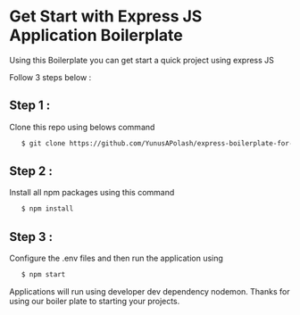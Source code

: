 
# Get Start with Express JS Application Boilerplate

Using this Boilerplate you can get start a quick project using express JS

Follow 3 steps below :

## Step 1 :

Clone this repo using belows command

```bash
   $ git clone https://github.com/YunusAPolash/express-boilerplate-for-start-projects
```

## Step 2 :

Install all npm packages using this command

```bash
   $ npm install
```

## Step 3 :

Configure the .env files and then run the application using 

```bash
   $ npm start
```

Applications will run using developer dev dependency nodemon.
Thanks for using our boiler plate to starting your projects.


